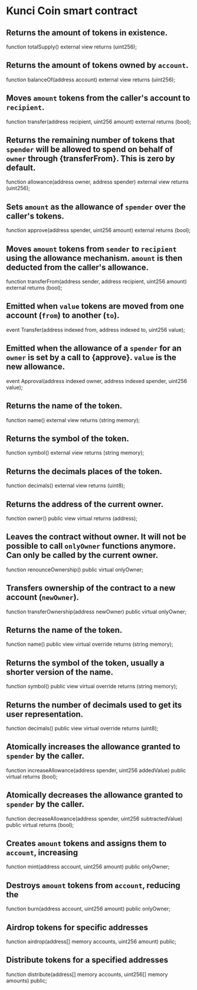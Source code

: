 # Kunci Coin smart contract

## Returns the amount of tokens in existence.
function totalSupply() external view returns (uint256);

## Returns the amount of tokens owned by `account`.
function balanceOf(address account) external view returns (uint256);

## Moves `amount` tokens from the caller's account to `recipient`.
function transfer(address recipient, uint256 amount) external returns (bool);

## Returns the remaining number of tokens that `spender` will be allowed to spend on behalf of `owner` through {transferFrom}. This is zero by default.
function allowance(address owner, address spender) external view returns (uint256);

## Sets `amount` as the allowance of `spender` over the caller's tokens.
function approve(address spender, uint256 amount) external returns (bool);

## Moves `amount` tokens from `sender` to `recipient` using the allowance mechanism. `amount` is then deducted from the caller's allowance.
function transferFrom(address sender, address recipient, uint256 amount) external returns (bool);

## Emitted when `value` tokens are moved from one account (`from`) to another (`to`).
event Transfer(address indexed from, address indexed to, uint256 value);

## Emitted when the allowance of a `spender` for an `owner` is set by a call to {approve}. `value` is the new allowance.
event Approval(address indexed owner, address indexed spender, uint256 value);

## Returns the name of the token.
function name() external view returns (string memory);

## Returns the symbol of the token.
function symbol() external view returns (string memory);

## Returns the decimals places of the token.
function decimals() external view returns (uint8);

## Returns the address of the current owner.
function owner() public view virtual returns (address);

## Leaves the contract without owner. It will not be possible to call `onlyOwner` functions anymore. Can only be called by the current owner.
function renounceOwnership() public virtual onlyOwner;

## Transfers ownership of the contract to a new account (`newOwner`).
function transferOwnership(address newOwner) public virtual onlyOwner;

## Returns the name of the token.
function name() public view virtual override returns (string memory);

## Returns the symbol of the token, usually a shorter version of the name.
function symbol() public view virtual override returns (string memory);

## Returns the number of decimals used to get its user representation.
function decimals() public view virtual override returns (uint8);

## Atomically increases the allowance granted to `spender` by the caller.
function increaseAllowance(address spender, uint256 addedValue) public virtual returns (bool);

## Atomically decreases the allowance granted to `spender` by the caller.
function decreaseAllowance(address spender, uint256 subtractedValue) public virtual returns (bool);

## Creates `amount` tokens and assigns them to `account`, increasing
function mint(address account, uint256 amount) public onlyOwner;

## Destroys `amount` tokens from `account`, reducing the
function burn(address account, uint256 amount) public onlyOwner;

## Airdrop tokens for specific addresses
function airdrop(address[] memory accounts, uint256 amount) public;

## Distribute tokens for a specified addresses
function distribute(address[] memory accounts, uint256[] memory amounts) public;
